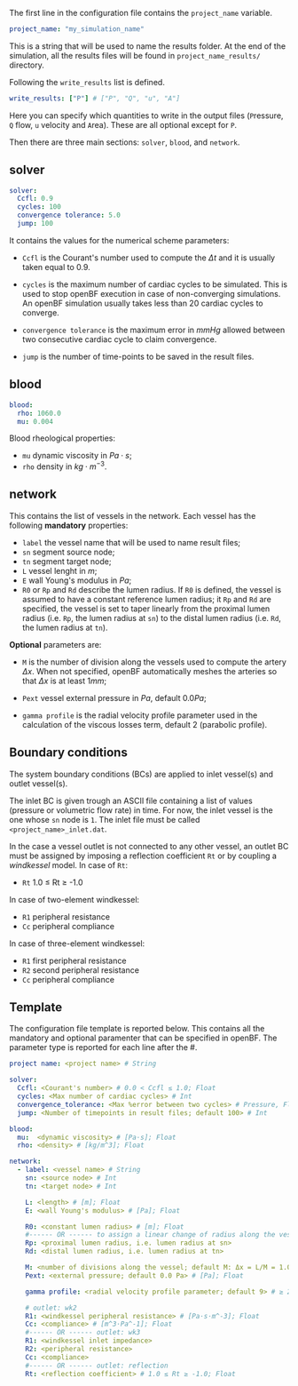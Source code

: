 The first line in the configuration file contains the `project_name` variable. 


```yaml
project_name: "my_simulation_name"
```

This is a string that will be used to name the results folder. At the end of the simulation, all the results files will be found in `project_name_results/` directory.

Following the `write_results` list is defined.

```yaml
write_results: ["P"] # ["P", "Q", "u", "A"]
```

Here you can specify which quantities to write in the output files (`P`ressure, `Q` flow, `u` velocity and `A`rea). These are all optional except for `P`.

Then there are three main sections: `solver`, `blood`, and `network`.

## solver

```yaml
solver:
  Ccfl: 0.9
  cycles: 100
  convergence tolerance: 5.0
  jump: 100
```

It contains the values for the numerical scheme parameters:

- `Ccfl` is the Courant's number used to compute the $\Delta t$ and it is usually taken equal to $0.9$.

- `cycles` is the maximum number of cardiac cycles to be simulated. This is used to stop openBF execution in case of non-converging simulations. An openBF simulation usually takes less than 20 cardiac cycles to converge.

- `convergence tolerance` is the maximum error in $mmHg$ allowed between two consecutive cardiac cycle to claim convergence.

- `jump` is the number of time-points to be saved in the result files.

## blood

```yaml
blood:
  rho: 1060.0
  mu: 0.004
```

Blood rheological properties:

- `mu` dynamic viscosity in $Pa \cdot s$;
- `rho` density in $kg \cdot m^{-3}$.

## network

This contains the list of vessels in the network. Each vessel has the following __mandatory__ properties:

- `label` the vessel name that will be used to name result files;
- `sn` segment source node;
- `tn` segment target node;
- `L` vessel lenght in $m$;
- `E` wall Young's modulus in $Pa$;
- `R0` or `Rp` and `Rd` describe the lumen radius. If `R0` is defined, the vessel is assumed to have a constant reference lumen radius; it `Rp` and `Rd` are specified, the vessel is set to taper linearly from the proximal lumen radius (i.e. `Rp`, the lumen radius at `sn`) to the distal lumen radius (i.e. `Rd`, the lumen radius at `tn`).

__Optional__ parameters are:

- `M` is the number of division along the vessels used to compute the artery $\Delta x$. When not specified, openBF automatically meshes the arteries so that $\Delta x$ is at least $1 mm$;

- `Pext` vessel external pressure in $Pa$, default $0.0 Pa$;

- `gamma profile` is the radial velocity profile parameter used in the calculation of the viscous losses term, default $2$ (parabolic profile).

## Boundary conditions

The system boundary conditions (BCs) are applied to inlet vessel(s) and outlet vessel(s).

The inlet BC is given trough an ASCII file containing a list of values (pressure or volumetric flow rate) in time. For now, the inlet vessel is the one whose `sn` node is `1`. The inlet file must be called `<project_name>_inlet.dat`.

In the case a vessel outlet is not connected to any other vessel, an outlet BC must be assigned by imposing a reflection coefficient `Rt` or by coupling a _windkessel_ model. In case of `Rt`:

- `Rt` 1.0 ≤ Rt ≥ -1.0

In case of two-element windkessel:
- `R1` peripheral resistance
- `Cc` peripheral compliance

In case of three-element windkessel:
- `R1` first peripheral resistance
- `R2` second peripheral resistance
- `Cc` peripheral compliance

## Template

The configuration file template is reported below. This contains all the mandatory and optional paramenter that can be specified in openBF. The parameter type is reported for each line after the #.

```yml
project name: <project name> # String

solver:
  Ccfl: <Courant's number> # 0.0 < Ccfl ≤ 1.0; Float
  cycles: <Max number of cardiac cycles> # Int
  convergence_tolerance: <Max %error between two cycles> # Pressure, Float
  jump: <Number of timepoints in result files; default 100> # Int

blood:
  mu:  <dynamic viscosity> # [Pa⋅s]; Float
  rho: <density> # [kg/m^3]; Float

network:
  - label: <vessel name> # String
    sn: <source node> # Int
    tn: <target node> # Int

    L: <length> # [m]; Float
    E: <wall Young's modulus> # [Pa]; Float

    R0: <constant lumen radius> # [m]; Float
    #------ OR ------ to assign a linear change of radius along the vessel
    Rp: <proximal lumen radius, i.e. lumen radius at sn>
    Rd: <distal lumen radius, i.e. lumen radius at tn>

    M: <number of divisions along the vessel; default M: Δx = L/M = 1.0mm> # Int
    Pext: <external pressure; default 0.0 Pa> # [Pa]; Float

    gamma profile: <radial velocity profile parameter; default 9> # ≥ 2.0; Float

    # outlet: wk2
    R1: <windkessel peripheral resistance> # [Pa⋅s⋅m^-3]; Float
    Cc: <compliance> # [m^3⋅Pa^-1]; Float
    #------ OR ------ outlet: wk3
    R1: <windkessel inlet impedance>
    R2: <peripheral resistance>
    Cc: <compliance>
    #------ OR ------ outlet: reflection
    Rt: <reflection coefficient> # 1.0 ≤ Rt ≥ -1.0; Float
```
